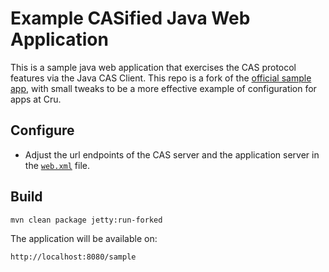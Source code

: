 # Example CASified Java Web Application

This is a sample java web application that exercises the CAS protocol features via the Java CAS Client.
This repo is a fork of the [official sample app](https://github.com/cas-projects/cas-sample-java-webapp),
with small tweaks to be a more effective example of configuration for apps at Cru.

Configure
---------

- Adjust the url endpoints of the CAS server and 
the application server in the [`web.xml`](https://github.com/UniconLabs/cas-sample-java-webapp/blob/master/src/main/webapp/WEB-INF/web.xml) file.

## Build

```bash
mvn clean package jetty:run-forked
```

The application will be available on:
```bash
http://localhost:8080/sample
```

 
